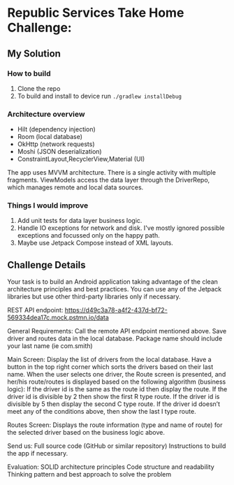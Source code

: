 # Republic Services Take Home Challenge:

## My Solution

### How to build

1. Clone the repo
1. To build and install to device run `./gradlew installDebug`

### Architecture overview

- Hilt (dependency injection)
- Room (local database)
- OkHttp (network requests)
- Moshi (JSON deserialization)
- ConstraintLayout,RecyclerView,Material (UI)

The app uses MVVM architecture. There is a single activity with multiple fragments. ViewModels access the data layer through the DriverRepo, which manages remote and local data sources.

### Things I would improve

1. Add unit tests for data layer business logic.
1. Handle IO exceptions for network and disk. I've mostly ignored possible exceptions and focussed only on the happy path.
1. Maybe use Jetpack Compose instead of XML layouts.

## Challenge Details

Your task is to build an Android application taking advantage of the clean architecture principles and best practices. You can use any of the Jetpack libraries but use other third-party libraries only if necessary. 

REST API endpoint: https://d49c3a78-a4f2-437d-bf72-569334dea17c.mock.pstmn.io/data

General Requirements:
Call the remote API endpoint mentioned above.
Save driver and routes data in the local database.
Package name should include your last name (ie com.smith)

Main Screen:
Display the list of drivers from the local database. 
Have a button in the top right corner which sorts the drivers based on their last name.
When the user selects one driver, the Route screen is presented, and her/his route/routes is displayed based on the following algorithm (business logic):
If the driver id is the same as the route id then display the route.
If the driver id is divisible by 2 then show the first R type route.
If the driver id is divisible by 5 then display the second C type route.
If the driver id doesn’t meet any of the conditions above, then show the last I type route.

Routes Screen: 
Displays the route information (type and name of route) for the selected driver based on the business logic above.

Send us: 
Full source code (GitHub or similar repository)
Instructions to build the app if necessary.

Evaluation:
SOLID architecture principles
Code structure and readability
Thinking pattern and best approach to solve the problem